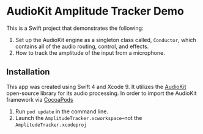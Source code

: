 # AudioKit Amplitude Tracker Demo

This is a Swift project that demonstrates the following:

1. Set up the AudioKit engine as a singleton class called, `Conductor`, which contains all of the audio routing, control, and effects.
2. How to track the amplitude of the input from a microphone.

## Installation

This app was created using Swift 4 and Xcode 9. It utilizes the [AudioKit](https://github.com/AudioKit/AudioKit) open-source library for its audio processing. In order to import the AudioKit framework via [CocoaPods](https://cocoapods.org/)

1. Run `pod update` in the command line.
2. Launch the `AmplitudeTracker.xcworkspace`–not the `AmplitudeTracker.xcodeproj`
